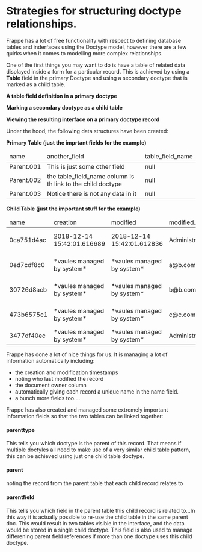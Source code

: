 # Strategies for structuring doctype relationships.

Frappe has a lot of free functionality with respect to defining database tables and inderfaces using the Doctype model, however there are a few quirks when it comes to modelling more complex relationships.

One of the first things you may want to do is have a table of related data displayed inside a form for a particular record. This is achieved by using a **Table** field in the primary Doctype and using a secondary doctype that is marked as a child table.

**A table field definition in a primary doctype**

**Marking a secondary doctype as a child table**

**Viewing the resulting interface on a primary doctype record**

Under the hood, the following data structures have been created:

**Primary Table (just the imprtant fields for the example)**
<table>
  <thead>
    <tr>
      <td>name</td><td>another_field</td><td>table_field_name</td>
     </tr>
  </thead>
  <tbody>
    <tr>
      <td>Parent.001</td><td>This is just some other field</td><td>null</td>
    </tr>
    <tr>
      <td>Parent.002</td><td>the table_field_name column is th link to the child doctype</td><td>null</td>
    </tr>
    <tr>
      <td>Parent.003</td><td>Notice there is not any data in it</td><td>null</td>
    </tr>
   </tbody>
</table>
  
**Child Table (just the important stuff for the example)**
<table>
  <thead>
    <tr>
      <td>name</td><td>creation</td><td>modified</td><td>modified_by</td><td>parent</td><td>parentfield</td><td>parenttype</td><td>idx</td><td>some_other_data</td>
    </tr>
  </thead>
  <tbody>
    <tr>
      <td>0ca751d4ac</td><td>2018-12-14 15:42:01.616689</td><td>2018-12-14 15:42:01.612836</td><td>Administrator</td><td>Parent.001</td><td>table_field_name</td><td>Parent Doctype Name</td><td>1</td><td>some_other_data</td>
    </tr>
    <tr>
      <td>0ed7cdf8c0</td><td>*vaules managed by system*</td><td>*vaules managed by system*</td><td>a@b.com</td><td>Parent.001</td><td>table_field_name</td><td>Parent Doctype Name</td><td>2</td><td>some_other_data</td>
    </tr>
    <tr>
      <td>30726d8acb</td><td>*vaules managed by system*</td><td>*vaules managed by system*</td><td>b@b.com</td><td>Parent.001</td><td>table_field_name</td><td>Parent Doctype Name</td><td>3</td><td>some_other_data</td>
    </tr>
    <tr>
      <td>473b6575c1</td><td>*vaules managed by system*</td><td>*vaules managed by system*</td><td>c@c.com</td><td>Parent.002</td><td>table_field_name</td><td>Parent Doctype Name</td><td>1</td><td>some_other_data</td>
    </tr>
    <tr>
      <td>3477df40ec</td><td>*vaules managed by system*</td><td>*vaules managed by system*</td><td>Administrator</td><td>3ae54f2</td><td>some_other_field</td><td>Different Doctype</td><td>1</td><td>some_other_data</td>
    </tr>
  </tbody>
</table>

Frappe has done a lot of nice things for us. It is managing a lot of information automatically including: 
* the creation and modification timestamps
* noting who last modified the record
* the document owner column
* automatically giving each record a unique name in the name field.
* a bunch more fields too....

Frappe has also created and managed some extremely important information fields so that the two tables can be linked together:
#### parenttype
This tells you which doctype is the parent of this record. That means if multiple doctyles all need to make use of a very similar child table pattern, this can be achieved using just one child table doctype. 

#### parent
noting the record from the parent table that each child record relates to

#### parentfield
This tells you which field in the parent table this child record is related to...In this way it is actually possible to re-use the child table in the same parent doc. This would result in two tables visible in the interface, and the data would be stored in a single child doctype.
This field is also used to manage differening parent field references if more than one doctype uses this child doctype.
